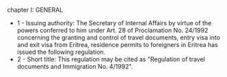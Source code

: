 chapter I: GENERAL

<ul>
			<li>1 - Issuing authority: The Secretary of Internal Affairs by virtue of the powers conferred to him under Art. 28 of Proclamation No. 24&#x2F;1992 concerning the granting and control of travel documents, entry visa into and exit visa from Eritrea, residence permits to foreigners in Eritrea has issued the following regulation.<ul>
			</ul></li>			<li>2 - Short title: This regulation may be cited as &quot;Regulation of travel documents and Immigration No. 4&#x2F;1992&quot;.<ul>
			</ul></li></ul>
